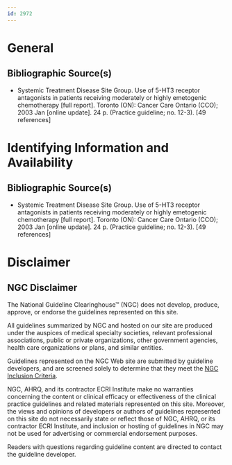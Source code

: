 ```yaml
---
id: 2972
---
```


# General

## Bibliographic Source(s)

- Systemic Treatment Disease Site Group. Use of 5-HT3 receptor antagonists in patients receiving moderately or highly emetogenic chemotherapy [full report]. Toronto (ON): Cancer Care Ontario (CCO); 2003 Jan [online update]. 24 p. (Practice guideline; no. 12-3). [49 references]

# Identifying Information and Availability

## Bibliographic Source(s)

- Systemic Treatment Disease Site Group. Use of 5-HT3 receptor antagonists in patients receiving moderately or highly emetogenic chemotherapy [full report]. Toronto (ON): Cancer Care Ontario (CCO); 2003 Jan [online update]. 24 p. (Practice guideline; no. 12-3). [49 references]

# Disclaimer

## NGC Disclaimer

The National Guideline Clearinghouse™ (NGC) does not develop, produce, approve, or endorse the guidelines represented on this site.

All guidelines summarized by NGC and hosted on our site are produced under the auspices of medical specialty societies, relevant professional associations, public or private organizations, other government agencies, health care organizations or plans, and similar entities.

Guidelines represented on the NGC Web site are submitted by guideline developers, and are screened solely to determine that they meet the [NGC Inclusion Criteria](/help-and-about/summaries/inclusion-criteria).

NGC, AHRQ, and its contractor ECRI Institute make no warranties concerning the content or clinical efficacy or effectiveness of the clinical practice guidelines and related materials represented on this site. Moreover, the views and opinions of developers or authors of guidelines represented on this site do not necessarily state or reflect those of NGC, AHRQ, or its contractor ECRI Institute, and inclusion or hosting of guidelines in NGC may not be used for advertising or commercial endorsement purposes.

Readers with questions regarding guideline content are directed to contact the guideline developer.

